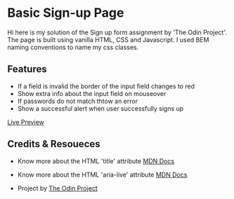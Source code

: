 # Basic Sign-up Page

Hi here is my solution of the Sign up form assignment by 'The Odin Project'.
The page is built using vanilla HTML, CSS and Javascript. I used BEM naming conventions to name my css classes.

## Features

- If a field is invalid the border of the input field changes to red
- Show extra info about the input field on mouseover
- If passwords do not match thtow an error
- Show a successful alert when user successfully signs up

[Live Preview](https://snehamoybag.github.io/odin-signup-form/)

## Credits & Resoueces

- Know more about the HTML 'title' attribute [MDN Docs](https://developer.mozilla.org/en-US/docs/Web/HTML/Global_attributes/title)
- Know more about the HTML 'aria-live' attribute [MDN Docs](https://developer.mozilla.org/en-US/docs/Web/Accessibility/ARIA/Attributes/aria-live)

- Project by [The Odin Project](https://www.theodinproject.com/lessons/node-path-intermediate-html-and-css-sign-up-form)
